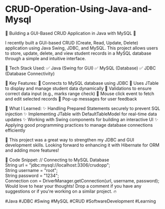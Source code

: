 # CRUD-Operation-Using-Java-and-Mysql

🚀 Building a GUI-Based CRUD Application in Java with MySQL 🎯

I recently built a GUI-based CRUD (Create, Read, Update, Delete) application using Java Swing, JDBC, and MySQL. This project allows users to store, update, delete, and view student records in a MySQL database through a simple and intuitive interface.

🔹 Tech Stack Used:
✅ Java (Swing for GUI)
✅ MySQL (Database)
✅ JDBC (Database Connectivity)

🔹 Key Features:
🔹 Connects to MySQL database using JDBC
🔹 Uses JTable to display and manage student data dynamically
🔹 Validations to ensure correct data input (e.g., marks range check)
🔹 Mouse click event to fetch and edit selected records
🔹 Pop-up messages for user feedback

🔹 What I Learned:
✨ Handling Prepared Statements securely to prevent SQL injection
✨ Implementing JTable with DefaultTableModel for real-time data updates
✨ Working with Swing components for building an interactive UI
✨ Applying good programming practices to manage database connections efficiently

🚀 This project was a great way to strengthen my JDBC and GUI development skills. Looking forward to enhancing it with Hibernate for ORM and adding more features!

📌 Code Snippet:
// Connecting to MySQL Database  
String url = "jdbc:mysql://localhost:3306/crudopp";  
String username = "root";  
String password = "1234";  
Connection con = DriverManager.getConnection(url, username, password);
Would love to hear your thoughts! Drop a comment if you have any suggestions or if you're working on a similar project. 🔥

#Java #JDBC #Swing #MySQL #CRUD #SoftwareDevelopment #Learning
